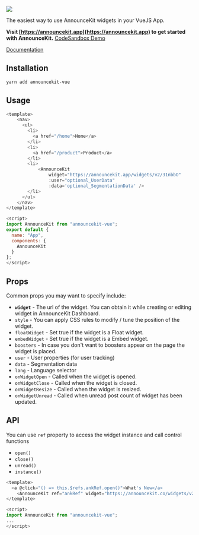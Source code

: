 ![](https://announcekit.app/images/logo@2x.png)

The easiest way to use AnnounceKit widgets in your VueJS App.

**Visit [https://announcekit.app](https://announcekit.app) to get started with AnnounceKit.**
[CodeSandbox Demo](https://codesandbox.io/s/announcekit-vue20-demo-jcfjf)

[Documentation](https://announcekit.app/docs/vuejs)

## Installation

```sh
yarn add announcekit-vue
```

## Usage

```js
<template>
    <nav>
      <ul>
        <li>
          <a href="/home">Home</a>
        </li>
        <li>
          <a href="/product">Product</a>
        </li>
        <li>
            <AnnounceKit
                widget="https://announcekit.app/widgets/v2/31nbbO"
                :user="optional_UserData"
                :data='optional_SegmentationData' />
        </li>
      </ul>
    </nav>
</template>

<script>
import AnnounceKit from "announcekit-vue";
export default {
  name: "App",
  components: {
    AnnounceKit
  }
};
</script>
```

## Props

Common props you may want to specify include:

- **`widget`** - The url of the widget. You can obtain it while creating or editing widget in AnnounceKit Dashboard.
- `style` - You can apply CSS rules to modify / tune the position of the widget.
- `floatWidget` - Set true if the widget is a Float widget.
- `embedWidget` - Set true if the widget is a Embed widget.
- `boosters` - In case you don't want to boosters appear on the page the widget is placed.
- `user` - User properties (for user tracking)
- `data` - Segmentation data
- `lang` - Language selector
- `onWidgetOpen` - Called when the widget is opened.
- `onWidgetClose` - Called when the widget is closed.
- `onWidgetResize` - Called when the widget is resized.
- `onWidgetUnread` - Called when unread post count of widget has been updated.

## API

You can use `ref` property to access the widget instance and call control functions

- `open()`
- `close()`
- `unread()`
- `instance()`

```js
<template>
  <a @click="() => this.$refs.ankRef.open()">What's New</a>
    <AnnounceKit ref="ankRef" widget="https://announcekit.co/widgets/v2/2nI0Ok" />
</template>

<script>
import AnnounceKit from "announcekit-vue";
...
</script>
```